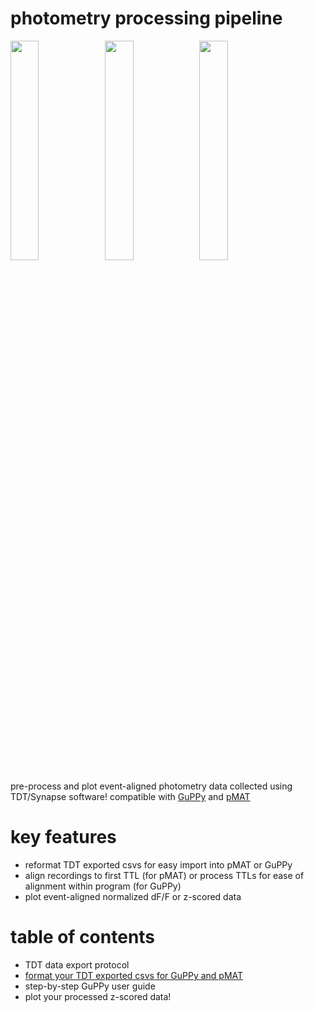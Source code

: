 # photometry processing pipeline

<img src="https://github.com/vtsai881/photometry/assets/87097162/6316d6ff-8f2a-473f-9c4c-fd06b36a0598" width="30%"></img><img src="https://github.com/vtsai881/photometry/assets/87097162/f0b6f5c3-2ad7-40b4-ac5d-3fad7562f4e9" width="30%"></img><img src="https://github.com/vtsai881/photometry/assets/87097162/88040d27-29ce-4485-b940-478cec4a98a1" width="30%"></img>

pre-process and plot event-aligned photometry data collected using TDT/Synapse software! compatible with [GuPPy](https://github.com/LernerLab/GuPPy) and [pMAT](https://github.com/djamesbarker/pMAT)

# key features
- reformat TDT exported csvs for easy import into pMAT or GuPPy
- align recordings to first TTL (for pMAT) or process TTLs for ease of alignment within program (for GuPPy)
- plot event-aligned normalized dF/F or z-scored data

# table of contents
- TDT data export protocol
- [format your TDT exported csvs for GuPPy and pMAT](https://github.com/vtsai881/photometry/blob/main/notebooks/photometry_preprocessing_cleaned.ipynb)
- step-by-step GuPPy user guide
- plot your processed z-scored data!
